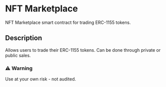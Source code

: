 # NFT Marketplace

NFT Marketplace smart contract for trading ERC-1155 tokens.

## Description

Allows users to trade their ERC-1155 tokens. Can be done through private or public sales.


### ⚠ Warning

Use at your own risk - not audited.
